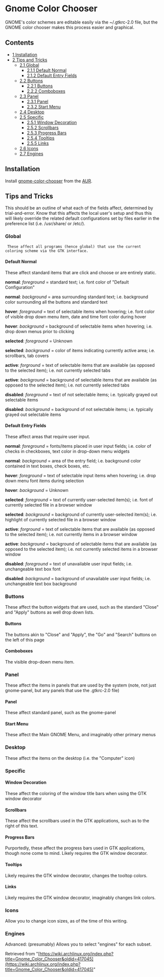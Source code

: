 # Gnome Color Chooser

GNOME's color schemes are editable easily via the ~/.gtkrc-2.0 file, but the GNOME color chooser makes this process easier and graphical.

## Contents

*   [1 Installation](#Installation)
*   [2 Tips and Tricks](#Tips_and_Tricks)
    *   [2.1 Global](#Global)
        *   [2.1.1 Default Normal](#Default_Normal)
        *   [2.1.2 Default Entry Fields](#Default_Entry_Fields)
    *   [2.2 Buttons](#Buttons)
        *   [2.2.1 Buttons](#Buttons_2)
        *   [2.2.2 Comboboxes](#Comboboxes)
    *   [2.3 Panel](#Panel)
        *   [2.3.1 Panel](#Panel_2)
        *   [2.3.2 Start Menu](#Start_Menu)
    *   [2.4 Desktop](#Desktop)
    *   [2.5 Specific](#Specific)
        *   [2.5.1 Window Decoration](#Window_Decoration)
        *   [2.5.2 Scrollbars](#Scrollbars)
        *   [2.5.3 Progress Bars](#Progress_Bars)
        *   [2.5.4 Tooltips](#Tooltips)
        *   [2.5.5 Links](#Links)
    *   [2.6 Icons](#Icons)
    *   [2.7 Engines](#Engines)

## Installation

Install [gnome-color-chooser](https://aur.archlinux.org/packages/gnome-color-chooser/) from the [AUR](/index.php/AUR "AUR").

## Tips and Tricks

This should be an outline of what each of the fields affect, determined by trial-and-error. Know that this affects the local user's setup and thus this will likely override the related default configurations set by files earlier in the preference list (i.e. /usr/share/ or /etc/).

### Global

```
 These affect all programs (hence global) that use the current coloring scheme via the GTK interface.

```

#### Default Normal

These affect standard items that are click and choose or are entirely static.

**normal**: _foreground_ = standard text; i.e. font color of "Default Configuration"

**normal**: _background_ = area surrounding standard text; i.e. background color surrounding all the buttons and standard text

**hover**: _foreground_ = text of selectable items when hovering; i.e. font color of visible drop down menu item, date and time font color during hover

**hover**: _background_ = background of selectable items when hovering; i.e. drop down menus prior to clicking

**selected**: _foreground_ = Unknown

**selected**: _background_ = color of items indicating currently active area; i.e. scrollbars, tab covers

**active**: _forground_ = text of selectable items that are available (as opposed to the selected item); i.e. not currently selected tabs

**active**: _background_ = background of selectable items that are available (as opposed to the selected item); i.e. not currently selected tabs

**disabled**: _foreground_ = text of not selectable items; i.e. typically grayed out selectable items

**disabled**: _background_ = background of not selectable items; i.e. typically grayed out selectable items

#### Default Entry Fields

These affect areas that require user input.

**normal**: _foreground_ = fonts/items placed in user input fields; i.e. color of checks in checkboxes, text color in drop-down menu widgets

**normal**: _background_ = area of the entry field; i.e. background color contained in text boxes, check boxes, etc.

**hover**: _foreground_ = text of selectable input items when hovering; i.e. drop down menu font items during selection

**hover**: _background_ = Unknown

**selected**: _foreground_ = text of currently user-selected item(s); i.e. font of currently selected file in a browser window

**selected**: _background_ = background of currently user-selected item(s); i.e. highlight of currently selected file in a browser window

**active**: _forground_ = text of selectable items that are available (as opposed to the selected item); i.e. not currently items in a browser window

**active**: _background_ = background of selectable items that are available (as opposed to the selected item); i.e. not currently selected items in a browser window

**disabled**: _foreground_ = text of unavailable user input fields; i.e. unchangeable text box font

**disabled**: _background_ = background of unavailable user input fields; i.e. unchangeable text box background

### Buttons

These affect the button widgets that are used, such as the standard "Close" and "Apply" buttons as well drop down lists.

#### Buttons

The buttons akin to "Close" and "Apply", the "Go" and "Search" buttons on the left of this page

#### Comboboxes

The visible drop-down menu item.

### Panel

These affect the items in panels that are used by the system (note, not just gnome-panel, but any panels that use the .gtkrc-2.0 file)

#### Panel

These affect standard panel, such as the gnome-panel

#### Start Menu

These affect the Main GNOME Menu, and imaginably other primary menus

### Desktop

These affect the items on the desktop (i.e. the "Computer" icon)

### Specific

#### Window Decoration

These affect the coloring of the window title bars when using the GTK window decorator

#### Scrollbars

These affect the scrollbars used in the GTK applications, such as to the right of this text.

#### Progress Bars

Purportedly, these affect the progress bars used in GTK applications, though none come to mind. Likely requires the GTK window decorator.

#### Tooltips

Likely requires the GTK window decorator, changes the tooltop colors.

#### Links

Likely requires the GTK window decorator, imaginably changes link colors.

### Icons

Allow you to change icon sizes, as of the time of this writing.

### Engines

Advanced: (presumably) Allows you to select "engines" for each subset.

Retrieved from "[https://wiki.archlinux.org/index.php?title=Gnome_Color_Chooser&oldid=417045](https://wiki.archlinux.org/index.php?title=Gnome_Color_Chooser&oldid=417045)"
